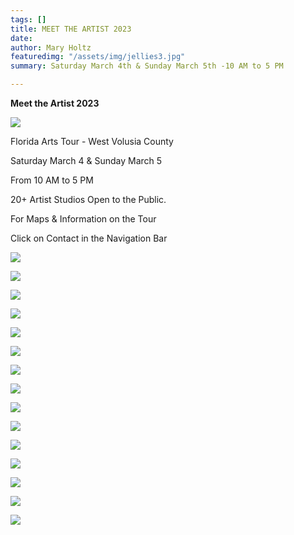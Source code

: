 ```yaml
---
tags: []
title: MEET THE ARTIST 2023
date: 
author: Mary Holtz
featuredimg: "/assets/img/jellies3.jpg"
summary: Saturday March 4th & Sunday March 5th -10 AM to 5 PM

---
```

**Meet the Artist 2023**

![](/assets/img/event1.jpg)

Florida Arts Tour - West Volusia County

Saturday March 4 & Sunday March 5

From 10 AM to 5 PM

20+ Artist Studios Open to the Public.

For Maps & Information on the Tour

Click on Contact in the Navigation Bar

![](/assets/img/morning-bouquet-72.webp)

![](/assets/img/sea-garden-72.webp)

![](/assets/img/kitty-galore-72.webp)

![](/assets/img/star-fusion-72.jpg)

![](/assets/img/pina-colada-jelly-72.jpg)

![](/assets/img/martina-rossi-jelly-72.jpg)

![](/assets/img/lady-valentina-72.jpeg)

![](/assets/img/lady-mojito-jelly-72.jpeg)

![](/assets/img/lady-justice-72.jpg)

![](/assets/img/isabeli-jelly-72.jpg)

![](/assets/img/durga-72.jpg)

![](/assets/img/dancing-diva-72.jpg)

![](/assets/img/confetti-jelly-72.jpeg)

![](/assets/img/kir-royal-jelly-72.jpg)

![](/assets/img/psychedelic-sunday-72.jpg)